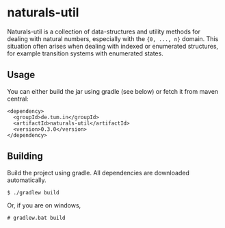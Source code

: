 # naturals-util

Naturals-util is a collection of data-structures and utility methods for dealing with natural numbers, especially with the `{0, ..., n}` domain.
This situation often arises when dealing with indexed or enumerated structures, for example transition systems with enumerated states.

## Usage

You can either build the jar using gradle (see below) or fetch it from maven central:

    <dependency>
      <groupId>de.tum.in</groupId>
      <artifactId>naturals-util</artifactId>
      <version>0.3.0</version>
    </dependency>

## Building

Build the project using gradle.
All dependencies are downloaded automatically.

    $ ./gradlew build

Or, if you are on windows,

    # gradlew.bat build
